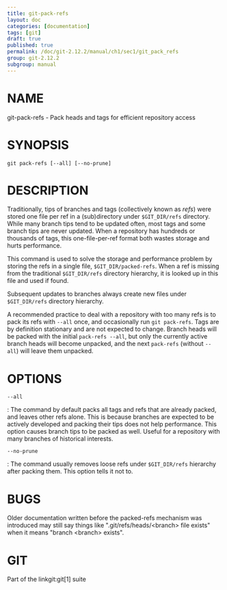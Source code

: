 ```yaml
---
title: git-pack-refs
layout: doc
categories: [documentation]
tags: [git]
draft: true
published: true
permalink: /doc/git-2.12.2/manual/ch1/sec1/git_pack_refs
group: git-2.12.2
subgroup: manual
---
```


NAME
====

git-pack-refs - Pack heads and tags for efficient repository access

SYNOPSIS
========

    git pack-refs [--all] [--no-prune]

DESCRIPTION
===========

Traditionally, tips of branches and tags (collectively known as *refs*) were stored one file per ref in a (sub)directory under `$GIT_DIR/refs` directory. While many branch tips tend to be updated often, most tags and some branch tips are never updated. When a repository has hundreds or thousands of tags, this one-file-per-ref format both wastes storage and hurts performance.

This command is used to solve the storage and performance problem by storing the refs in a single file, `$GIT_DIR/packed-refs`. When a ref is missing from the traditional `$GIT_DIR/refs` directory hierarchy, it is looked up in this file and used if found.

Subsequent updates to branches always create new files under `$GIT_DIR/refs` directory hierarchy.

A recommended practice to deal with a repository with too many refs is to pack its refs with `--all` once, and occasionally run `git pack-refs`. Tags are by definition stationary and are not expected to change. Branch heads will be packed with the initial `pack-refs --all`, but only the currently active branch heads will become unpacked, and the next `pack-refs` (without `--all`) will leave them unpacked.

OPTIONS
=======

`--all`

:   The command by default packs all tags and refs that are already packed, and leaves other refs alone. This is because branches are expected to be actively developed and packing their tips does not help performance. This option causes branch tips to be packed as well. Useful for a repository with many branches of historical interests.

`--no-prune`

:   The command usually removes loose refs under `$GIT_DIR/refs` hierarchy after packing them. This option tells it not to.

BUGS
====

Older documentation written before the packed-refs mechanism was introduced may still say things like ".git/refs/heads/&lt;branch&gt; file exists" when it means "branch &lt;branch&gt; exists".

GIT
===

Part of the linkgit:git\[1\] suite
